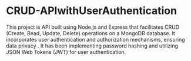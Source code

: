 # CRUD-APIwithUserAuthentication
This project is  API built using Node.js and Express that facilitates CRUD (Create, Read, Update, Delete) operations on a MongoDB database. It incorporates user authentication and authorization mechanisms, ensuring data privacy . It has been  implementing password hashing and utilizing JSON Web Tokens (JWT) for user authentication.
